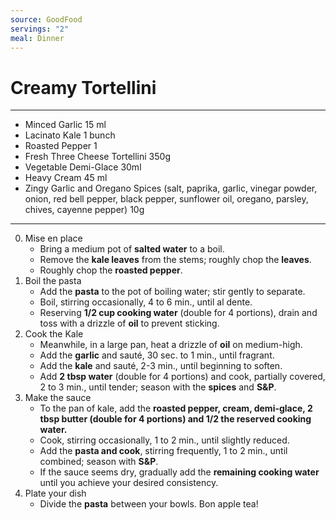 ```yaml
---
source: GoodFood
servings: "2"
meal: Dinner
---
```

# Creamy Tortellini 

---

- Minced Garlic 15 ml 
- Lacinato Kale 1 bunch
- Roasted Pepper 1 
- Fresh Three Cheese  Tortellini 350g
- Vegetable Demi-Glace 30ml
-  Heavy Cream 45 ml
-  Zingy Garlic and Oregano Spices (salt, paprika, garlic, vinegar powder, onion, red bell pepper, black pepper, sunflower oil, oregano, parsley, chives, cayenne pepper) 10g
---

0. Mise en place
	- Bring a medium pot of **salted water** to a boil. 
	- Remove the **kale leaves** from the stems; roughly chop the **leaves**. 
	- Roughly chop the **roasted pepper**. 
1. Boil the pasta
	- Add the **pasta** to the pot of boiling water; stir gently to separate.
	- Boil, stirring occasionally, 4 to 6 min., until al dente. 
	- Reserving **1/2 cup cooking water** (double for 4 portions), drain and toss with a drizzle of **oil** to prevent sticking. 
2. Cook the Kale
	- Meanwhile, in a large pan, heat a drizzle of **oil** on medium-high. 
	- Add the **garlic** and sauté, 30 sec. to 1 min., until fragrant. 
	- Add the **kale** and sauté, 2-3 min., until beginning to soften. 
	- Add **2 tbsp water** (double for 4 portions) and cook, partially covered, 2 to 3 min., until tender; season with the **spices** and **S&P**.
3. Make the sauce
	- To the pan of kale, add the **roasted pepper, cream, demi-glace, 2 tbsp butter (double for 4 portions) and 1/2 the reserved cooking water.** 
	- Cook, stirring occasionally, 1 to 2 min., until slightly reduced. 
	- Add the **pasta and cook**, stirring frequently, 1 to 2 min., until combined; season with **S&P**. 
	- If the sauce seems dry, gradually add the **remaining cooking water** until you achieve your desired consistency.
4. Plate your dish
	- Divide the **pasta** between your bowls. Bon apple tea! 





